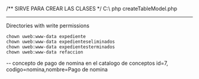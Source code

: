 

/** SIRVE PARA CREAR LAS CLASES */
C:\ php createTableModel.php <TABLA> <NOMBRECLASE>


-------------

Directories with write permissions

```
chown uweb:www-data expediente
chown uweb:www-data expedienteseliminados
chown uweb:www-data expedientesterminados
chown uweb:www-data refaccion
```

-- 
concepto de pago de nomina en el catalogo de conceptos
id=7, codigo=nomina,nombre=Pago de nomina